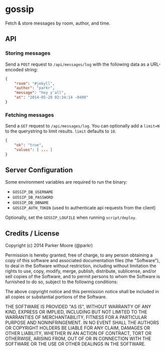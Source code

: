 gossip
======

Fetch &amp; store messages by room, author, and time.

## API

### Storing messages

Send a `POST` request to `/api/messages/log` with the following data as a URL-encoded string:

```json
{
    "room": "#jekyll",
    "author": "parkr",
    "message": "hey y'all",
    "at": "2014-05-20 02:34:14 -0400"
}
```

### Fetching messages

Send a `GET` request to `/api/messages/log`. You can optionally add a `limit=N` to the querystring to limit results. `limit` defaults to `10`.

```json
{
    "ok": "true",
    "values": [ ... ]
}
```

## Server Configuration

Some environment variables are required to run the binary:

- `GOSSIP_DB_USERNAME`
- `GOSSIP_DB_PASSWORD`
- `GOSSIP_DB_DBNAME`
- `GOSSIP_AUTH_TOKEN` (used to authenticate api requests from the client)

Optionally, set the `GOSSIP_LOGFILE` when running `script/deploy`.

## Credits / License

Copyright (c) 2014 Parker Moore (@parkr)

Permission is hereby granted, free of charge, to any person obtaining a copy
of this software and associated documentation files (the "Software"), to deal
in the Software without restriction, including without limitation the rights
to use, copy, modify, merge, publish, distribute, sublicense, and/or sell
copies of the Software, and to permit persons to whom the Software is
furnished to do so, subject to the following conditions:

The above copyright notice and this permission notice shall be included in
all copies or substantial portions of the Software.

THE SOFTWARE IS PROVIDED "AS IS", WITHOUT WARRANTY OF ANY KIND, EXPRESS OR
IMPLIED, INCLUDING BUT NOT LIMITED TO THE WARRANTIES OF MERCHANTABILITY,
FITNESS FOR A PARTICULAR PURPOSE AND NONINFRINGEMENT. IN NO EVENT SHALL THE
AUTHORS OR COPYRIGHT HOLDERS BE LIABLE FOR ANY CLAIM, DAMAGES OR OTHER
LIABILITY, WHETHER IN AN ACTION OF CONTRACT, TORT OR OTHERWISE, ARISING FROM,
OUT OF OR IN CONNECTION WITH THE SOFTWARE OR THE USE OR OTHER DEALINGS IN
THE SOFTWARE.

